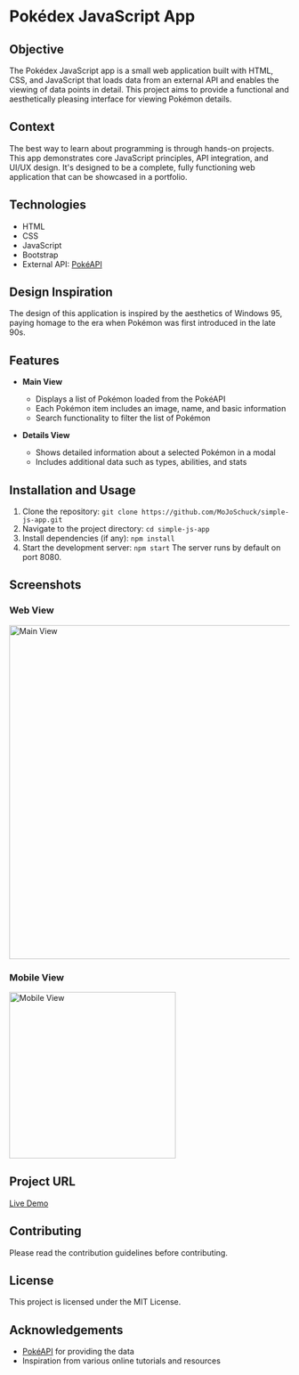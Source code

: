 # Pokédex JavaScript App

## Objective
The Pokédex JavaScript app is a small web application built with HTML, CSS, and JavaScript that loads data from an external API and enables the viewing of data points in detail. This project aims to provide a functional and aesthetically pleasing interface for viewing Pokémon details.

## Context
The best way to learn about programming is through hands-on projects. This app demonstrates core JavaScript principles, API integration, and UI/UX design. It's designed to be a complete, fully functioning web application that can be showcased in a portfolio.

## Technologies

- HTML
- CSS
- JavaScript
- Bootstrap
- External API: [PokéAPI](https://pokeapi.co/)

## Design Inspiration
The design of this application is inspired by the aesthetics of Windows 95, paying homage to the era when Pokémon was first introduced in the late 90s.

## Features

- **Main View**
  - Displays a list of Pokémon loaded from the PokéAPI
  - Each Pokémon item includes an image, name, and basic information
  - Search functionality to filter the list of Pokémon

- **Details View**
  - Shows detailed information about a selected Pokémon in a modal
  - Includes additional data such as types, abilities, and stats

## Installation and Usage

1. Clone the repository: `git clone https://github.com/MoJoSchuck/simple-js-app.git`
2. Navigate to the project directory: `cd simple-js-app`
3. Install dependencies (if any): `npm install`
4. Start the development server: `npm start`
The server runs by default on port 8080.

## Screenshots

### Web View
<img src="https://github.com/user-attachments/assets/b7d2487f-a62e-488c-9ca1-6f678394b317" alt="Main View" width="600">

### Mobile View
<img src="https://github.com/user-attachments/assets/300c9e98-d132-4325-a4ba-cc83a009234c" alt="Mobile View" width="299">


## Project URL

[Live Demo](https://mojoschuck.github.io/simple-js-app/)

## Contributing

Please read the contribution guidelines before contributing.

## License

This project is licensed under the MIT License.

## Acknowledgements

- [PokéAPI](https://pokeapi.co/) for providing the data
- Inspiration from various online tutorials and resources

